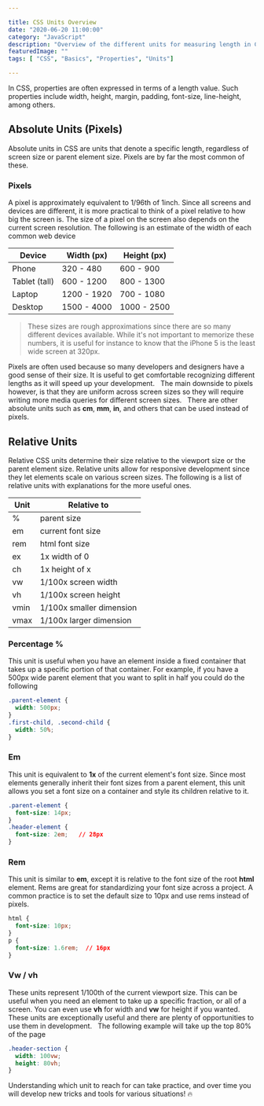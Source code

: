 ```yaml
---

title: CSS Units Overview
date: "2020-06-20 11:00:00"
category: "JavaScript"
description: "Overview of the different units for measuring length in CSS. Basics for styling with absolute and relative units."
featuredImage: ""
tags: [ "CSS", "Basics", "Properties", "Units"]

---
```


In CSS, properties are often expressed in terms of a length value. Such properties include width, height, margin, padding, font-size, line-height, among others.

## Absolute Units (Pixels)

Absolute units in CSS are units that denote a specific length, regardless of screen size or parent element size. Pixels are by far the most common of these.

### Pixels

A pixel is approximately equivalent to 1/96th of 1inch. Since all screens and devices are different, it is more practical to think of a pixel relative to how big the screen is. The size of a pixel on the screen also depends on the current screen resolution. The following is an estimate of the width of each common web device

| Device        | Width (px)   | Height (px) |
| ------------- | ------------ | ----------- |
| Phone         | 320 - 480    | 600 - 900   |
| Tablet (tall) | 600 - 1200   | 800 - 1300  |
| Laptop        | 1200 - 1920  | 700 - 1080  |
| Desktop       | 1500 - 4000  | 1000 - 2500 |

> These sizes are rough approximations since there are so many different devices available. While it's not important to memorize these numbers, it is useful for instance to know that the iPhone 5 is the least wide screen at 320px.

Pixels are often used because so many developers and designers have a good sense of their size. It is useful to get comfortable recognizing different lengths as it will speed up your development.
&nbsp;
The main downside to pixels however, is that they are uniform across screen sizes so they will require writing more media queries for different screen sizes. 
&nbsp;
There are other absolute units such as **cm**, **mm**, **in**, and others that can be used instead of pixels.

## Relative Units
Relative CSS units determine their size relative to the viewport size or the parent element size. Relative units allow for responsive development since they let elements scale on various screen sizes. The following is a list of relative units with explanations for the more useful ones.

| Unit    | Relative to              |
| ------- | ------------------------ |
| %       | parent size              |
| em      | current font size        |
| rem     | html font size           |
| ex      | 1x width of 0            |
| ch      | 1x height of x           |
| vw      | 1/100x screen width      |
| vh      | 1/100x screen height     |
| vmin    | 1/100x smaller dimension |
| vmax    | 1/100x larger dimension  |

### Percentage %
This unit is useful when you have an element inside a fixed container that takes up a specific portion of that container. For example, if you have a 500px wide parent element that you want to split in half you could do the following
```css
.parent-element {
  width: 500px;
}
.first-child, .second-child {
  width: 50%;
}
```

### Em
This unit is equivalent to **1x** of the current element's font size. Since most elements generally inherit their font sizes from a parent element, this unit allows you set a font size on a container and style its children relative to it.

```css
.parent-element {
  font-size: 14px;
}
.header-element {
  font-size: 2em;   // 28px
}
```

### Rem
This unit is similar to **em**, except it is relative to the font size of the root **html** element. Rems are great for standardizing your font size across a project. A common practice is to set the default size to 10px and use rems instead of pixels.

```css
html {
  font-size: 10px;
}
p {
  font-size: 1.6rem;  // 16px
}
```

### Vw / vh
These units represent 1/100th of the current viewport size. This can be useful when you need an element to take up a specific fraction, or all of a screen. You can even use **vh** for width and **vw** for height if you wanted. These units are exceptionally useful and there are plenty of opportunities to use them in development.
&nbsp;
The following example will take up the top 80% of the page
```css
.header-section {
  width: 100vw;
  height: 80vh;
}
```

Understanding which unit to reach for can take practice, and over time you will develop new tricks and tools for various situations! :fire:
